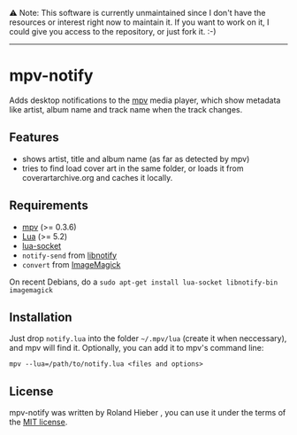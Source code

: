 ⚠ Note: This software is currently unmaintained since I don't have the resources or interest right now to maintain it. If you want to work on it, I could give you access to the repository, or just fork it. :-)

----

mpv-notify
==========

Adds desktop notifications to the [mpv](http://mpv.io) media player, which show
metadata like artist, album name and track name when the track changes.

Features
--------

* shows artist, title and album name (as far as detected by mpv)
* tries to find load cover art in the same folder, or loads it from
	coverartarchive.org and caches it locally.

Requirements
------------

* [mpv](http://mpv.io) (>= 0.3.6)
* [Lua](http://lua.org) (>= 5.2)
* [lua-socket](http://w3.impa.br/~diego/software/luasocket/)
* `notify-send` from [libnotify](https://github.com/GNOME/libnotify)
* `convert` from [ImageMagick](http://www.imagemagick.org)

On recent Debians, do a `sudo apt-get install lua-socket libnotify-bin
imagemagick`

Installation
------------

Just drop `notify.lua` into the folder `~/.mpv/lua` (create it when neccessary),
and mpv will find it. Optionally, you can add it to mpv's command line:

    mpv --lua=/path/to/notify.lua <files and options>

License
-------

mpv-notify was written by Roland Hieber <rohieb at rohieb.name>, you can use it
under the terms of the [MIT license](http://choosealicense.com/licenses/mit/).
